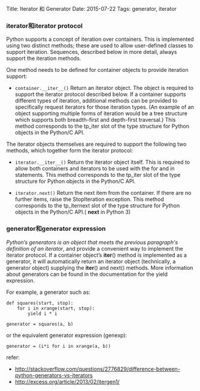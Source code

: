 Title: Iterator 和 Generator
Date: 2015-07-22
Tags: generator, iterator

### iterator和iterator protocol

Python supports a concept of iteration over containers. This is implemented using two distinct methods; these are used to allow user-defined classes to support iteration. Sequences, described below in more detail, always support the iteration methods.

One method needs to be defined for container objects to provide iteration support:

- `container.__iter__()`
  Return an iterator object. The object is required to support the iterator protocol described below. If a container supports different types of iteration, additional methods can be provided to specifically request iterators for those iteration types. (An example of an object supporting multiple forms of iteration would be a tree structure which supports both breadth-first and depth-first traversal.) This method corresponds to the tp_iter slot of the type structure for Python objects in the Python/C API.


The iterator objects themselves are required to support the following two methods, which together form the iterator protocol:

- `iterator.__iter__()`
    Return the iterator object itself. This is required to allow both containers and iterators to be used with the for and in statements. This method corresponds to the tp_iter slot of the type structure for Python objects in the Python/C API.

- `iterator.next()`
    Return the next item from the container. If there are no further items, raise the StopIteration exception. This method corresponds to the tp_iternext slot of the type structure for Python objects in the Python/C API.( __next__ in Python 3)

### generator和generator expression

*Python’s generators is an object that meets the previous paragraph's definition of an iterator*, and provide a convenient way to implement the iterator protocol. If a container object’s __iter__() method is implemented as a generator, it will automatically return an iterator object (technically, a generator object) supplying the __iter__() and next() methods. More information about generators can be found in the documentation for the yield expression. 

For example, a generator such as:

    def squares(start, stop):
        for i in xrange(start, stop):
            yield i * i

    generator = squares(a, b)
or the equivalent generator expression (genexp):

    generator = (i*i for i in xrange(a, b))

refer:
- http://stackoverflow.com/questions/2776829/difference-between-python-generators-vs-iterators
- http://excess.org/article/2013/02/itergen1/
